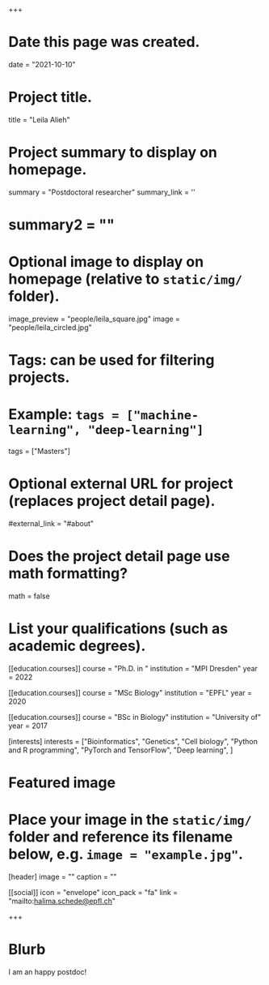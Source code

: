 +++
# Date this page was created.
date = "2021-10-10"

# Project title.
title = "Leila Alieh"

# Project summary to display on homepage.
summary = "Postdoctoral researcher"
summary_link = ''
# summary2 = ""

# Optional image to display on homepage (relative to `static/img/` folder).
image_preview = "people/leila_square.jpg"
image = "people/leila_circled.jpg"

# Tags: can be used for filtering projects.
# Example: `tags = ["machine-learning", "deep-learning"]`
tags = ["Masters"]

# Optional external URL for project (replaces project detail page).
#external_link = "#about"

# Does the project detail page use math formatting?
math = false

# List your qualifications (such as academic degrees).

[[education.courses]]
  course = "Ph.D. in "
  institution = "MPI Dresden"
  year = 2022 

[[education.courses]]
  course = "MSc Biology"
  institution = "EPFL"
  year = 2020 

[[education.courses]]
  course = "BSc in Biology"
  institution = "University of"
  year = 2017

[interests]
  interests = ["Bioinformatics",
    "Genetics",
    "Cell biology",
    "Python and R programming",
    "PyTorch and TensorFlow",
    "Deep learning",
  ]
# Featured image
# Place your image in the `static/img/` folder and reference its filename below, e.g. `image = "example.jpg"`.
[header]
image = ""
caption = ""


[[social]]
icon = "envelope"
icon_pack = "fa"
link = "mailto:halima.schede@epfl.ch"

 
+++
 
# Blurb

 I am an happy postdoc!
